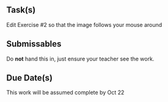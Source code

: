 Task(s)
-------
Edit Exercise #2 so that the image follows your mouse around

Submissables
------------
Do **not** hand this in, just ensure your teacher see the work.

Due Date(s)
----------
This work will be assumed complete by Oct 22